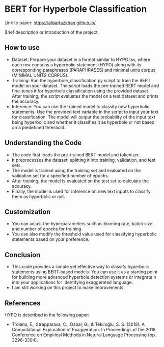 # BERT for Hyperbole Classification

Link to paper: https://alisartazkhan.github.io/

Brief description or introduction of the project.

## How to use

* Dataset: Prepare your dataset in a format similar to HYPO.tsv, where each row contains a hyperbolic statement (HYPO) along with its corresponding paraphrases (PARAPHRASES) and minimal units corpus (MINIMAL UNITS CORPUS).
* Training: Run the hyperbole_classification.py script to train the BERT model on your dataset. The script loads the pre-trained BERT model and fine-tunes it for hyperbole classification using the provided dataset. After training, the script evaluates the model on a test dataset and prints the accuracy.
* Inference: You can use the trained model to classify new hyperbolic statements. Use the provided text variable in the script to input your text for classification. The model will output the probability of the input text being hyperbolic and whether it classifies it as hyperbole or not based on a predefined threshold.

## Understanding the Code

* The code first loads the pre-trained BERT model and tokenizer.
* It preprocesses the dataset, splitting it into training, validation, and test sets.
* The model is trained using the training set and evaluated on the validation set for a specified number of epochs.
* After training, the model is evaluated on the test set to calculate the accuracy.
* Finally, the model is used for inference on new text inputs to classify them as hyperbolic or not.

## Customization

* You can adjust the hyperparameters such as learning rate, batch size, and number of epochs for training.
* You can also modify the threshold value used for classifying hyperbolic statements based on your preference.

## Conclusion

* This code provides a simple yet effective way to classify hyperbolic statements using BERT-based models. You can use it as a starting point for building more advanced hyperbole detection systems or integrate it into your applications for identifying exaggerated language.
* I am still working on this project to make improvements.

## References

HYPO is described in the following paper:
* Troiano, E., Strapparava, C., Özbal, G., & Tekiroğlu, S. S. (2018). A Computational Exploration of Exaggeration. In Proceedings of the 2018 Conference on Empirical Methods in Natural Language Processing (pp. 3296-3304).
